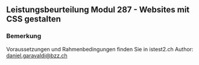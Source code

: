 ## Leistungsbeurteilung Modul 287 - Websites mit CSS gestalten

### Bemerkung
Voraussetzungen und Rahmenbedingungen finden Sie in istest2.ch
Author: daniel.garavaldi@bzz.ch
